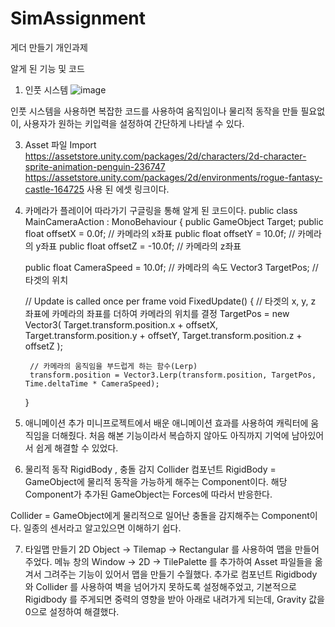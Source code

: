 # SimAssignment
게더 만들기 개인과제

알게 된 기능 및 코드

1. 인풋 시스템
![image](https://github.com/simderella/SimAssignment/assets/146172523/31c83fd7-cb9d-423b-9ab7-df03427b6cf2)

인풋 시스템을 사용하면 복잡한 코드를 사용하여 움직임이나 물리적 동작을 만들 필요없이, 사용자가 원하는 키입력을 설정하여
간단하게 나타낼 수 있다.

   
3. Asset 파일 Import
<https://assetstore.unity.com/packages/2d/characters/2d-character-sprite-animation-penguin-236747>
<https://assetstore.unity.com/packages/2d/environments/rogue-fantasy-castle-164725>
사용 된 에셋 링크이다.
 
4. 카메라가 플레이어 따라가기
구글링을 통해 알게 된 코드이다.
public class MainCameraAction : MonoBehaviour
{
    public GameObject Target;
    public float offsetX = 0.0f;            // 카메라의 x좌표
    public float offsetY = 10.0f;           // 카메라의 y좌표
    public float offsetZ = -10.0f;          // 카메라의 z좌표

    public float CameraSpeed = 10.0f;       // 카메라의 속도
    Vector3 TargetPos;                      // 타겟의 위치

    // Update is called once per frame
    void FixedUpdate()
    {
        // 타겟의 x, y, z 좌표에 카메라의 좌표를 더하여 카메라의 위치를 결정
        TargetPos = new Vector3(
            Target.transform.position.x + offsetX,
            Target.transform.position.y + offsetY,
            Target.transform.position.z + offsetZ
            );

        // 카메라의 움직임을 부드럽게 하는 함수(Lerp)
        transform.position = Vector3.Lerp(transform.position, TargetPos, Time.deltaTime * CameraSpeed);
    }

5. 애니메이션 추가
미니프로젝트에서 배운 애니메이션 효과를 사용하여 캐릭터에 움직임을 더해줬다. 처음 해본 기능이라서 복습하지 않아도 아직까지 기억에 남아있어서 쉽게 해결할 수 있었다.


6. 물리적 동작 RigidBody , 충돌 감지 Collider 컴포넌트
RigidBody = 
GameObject에 물리적 동작을 가능하게 해주는 Component이다.
해당 Component가 추가된 GameObject는 Forces에 따라서 반응한다.

Collider = 
GameObject에게 물리적으로 일어난 충돌을 감지해주는 Component이다.
일종의 센서라고 알고있으면 이해하기 쉽다.

7. 타일맵 만들기
2D Object -> Tilemap -> Rectangular 를 사용하여 맵을 만들어주었다.
메뉴 창의 Window -> 2D -> TilePalette 를 추가하여 Asset 파일들을 옮겨서 그려주는 기능이 있어서 맵을 만들기 수월했다.
추가로 컴포넌트 Rigidbody 와 Collider 를 사용하여 벽을 넘어가지 못하도록 설정해주었고, 기본적으로 Rigidbody 를 주게되면 중력의 영향을 받아 아래로 내려가게 되는데, Gravity 값을 0으로 설정하여 해결했다.
